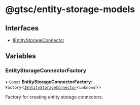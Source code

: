 # @gtsc/entity-storage-models

## Interfaces

- [IEntityStorageConnector](interfaces/IEntityStorageConnector.md)

## Variables

### EntityStorageConnectorFactory

• `Const` **EntityStorageConnectorFactory**: `Factory`\<[`IEntityStorageConnector`](interfaces/IEntityStorageConnector.md)\<`unknown`\>\>

Factory for creating entity storage connectors.
